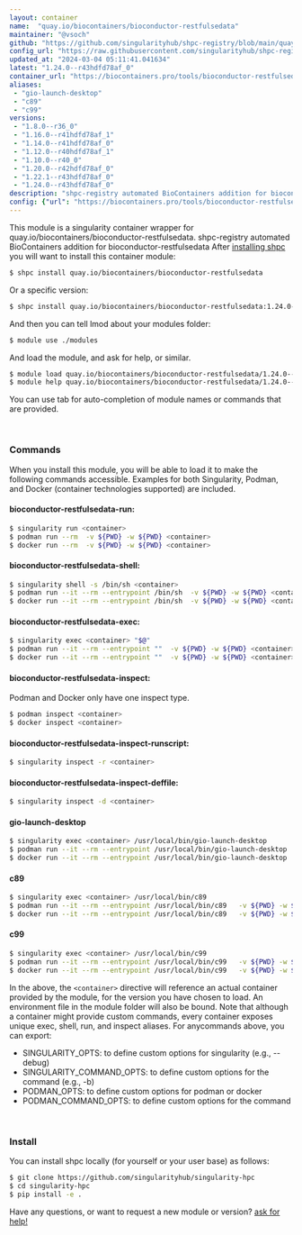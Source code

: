 ```yaml
---
layout: container
name:  "quay.io/biocontainers/bioconductor-restfulsedata"
maintainer: "@vsoch"
github: "https://github.com/singularityhub/shpc-registry/blob/main/quay.io/biocontainers/bioconductor-restfulsedata/container.yaml"
config_url: "https://raw.githubusercontent.com/singularityhub/shpc-registry/main/quay.io/biocontainers/bioconductor-restfulsedata/container.yaml"
updated_at: "2024-03-04 05:11:41.041634"
latest: "1.24.0--r43hdfd78af_0"
container_url: "https://biocontainers.pro/tools/bioconductor-restfulsedata"
aliases:
 - "gio-launch-desktop"
 - "c89"
 - "c99"
versions:
 - "1.8.0--r36_0"
 - "1.16.0--r41hdfd78af_1"
 - "1.14.0--r41hdfd78af_0"
 - "1.12.0--r40hdfd78af_1"
 - "1.10.0--r40_0"
 - "1.20.0--r42hdfd78af_0"
 - "1.22.1--r43hdfd78af_0"
 - "1.24.0--r43hdfd78af_0"
description: "shpc-registry automated BioContainers addition for bioconductor-restfulsedata"
config: {"url": "https://biocontainers.pro/tools/bioconductor-restfulsedata", "maintainer": "@vsoch", "description": "shpc-registry automated BioContainers addition for bioconductor-restfulsedata", "latest": {"1.24.0--r43hdfd78af_0": "sha256:7e263b3fbac0360ab5e261da8254198bc8778dc2619915aa609fdd677260437b"}, "tags": {"1.8.0--r36_0": "sha256:e550024320b43792b27cb2c4096d5d2b8d3f07202cb9c499b35091239934f09e", "1.16.0--r41hdfd78af_1": "sha256:30145d46542439afda78fa66d3a7111baf8f03f330818525c5c945d6784cba14", "1.14.0--r41hdfd78af_0": "sha256:2fac5163e72eebd0101c50c806f6816c54d32785b81f659ef6d54f252fcbeaf5", "1.12.0--r40hdfd78af_1": "sha256:9dde939121fd0f8377aaf73ac26bbc23ee80160dc6bfd91d41bc5b325f207919", "1.10.0--r40_0": "sha256:a015804680950b30ec4be1a920cc9bd05148dc5fe13f0a50b07c0d8729804c4f", "1.20.0--r42hdfd78af_0": "sha256:c5c2af004089f82b7812400a38f1f73ce72ac9f7a8843b83e60f19802c3b1766", "1.22.1--r43hdfd78af_0": "sha256:4477e102d52563718d5b6b03a3c98de6d03d0dcacc12de94ab2f19ccff13f358", "1.24.0--r43hdfd78af_0": "sha256:7e263b3fbac0360ab5e261da8254198bc8778dc2619915aa609fdd677260437b"}, "docker": "quay.io/biocontainers/bioconductor-restfulsedata", "aliases": {"gio-launch-desktop": "/usr/local/bin/gio-launch-desktop", "c89": "/usr/local/bin/c89", "c99": "/usr/local/bin/c99"}}
---
```


This module is a singularity container wrapper for quay.io/biocontainers/bioconductor-restfulsedata.
shpc-registry automated BioContainers addition for bioconductor-restfulsedata
After [installing shpc](#install) you will want to install this container module:


```bash
$ shpc install quay.io/biocontainers/bioconductor-restfulsedata
```

Or a specific version:

```bash
$ shpc install quay.io/biocontainers/bioconductor-restfulsedata:1.24.0--r43hdfd78af_0
```

And then you can tell lmod about your modules folder:

```bash
$ module use ./modules
```

And load the module, and ask for help, or similar.

```bash
$ module load quay.io/biocontainers/bioconductor-restfulsedata/1.24.0--r43hdfd78af_0
$ module help quay.io/biocontainers/bioconductor-restfulsedata/1.24.0--r43hdfd78af_0
```

You can use tab for auto-completion of module names or commands that are provided.

<br>

### Commands

When you install this module, you will be able to load it to make the following commands accessible.
Examples for both Singularity, Podman, and Docker (container technologies supported) are included.

#### bioconductor-restfulsedata-run:

```bash
$ singularity run <container>
$ podman run --rm  -v ${PWD} -w ${PWD} <container>
$ docker run --rm  -v ${PWD} -w ${PWD} <container>
```

#### bioconductor-restfulsedata-shell:

```bash
$ singularity shell -s /bin/sh <container>
$ podman run --it --rm --entrypoint /bin/sh  -v ${PWD} -w ${PWD} <container>
$ docker run --it --rm --entrypoint /bin/sh  -v ${PWD} -w ${PWD} <container>
```

#### bioconductor-restfulsedata-exec:

```bash
$ singularity exec <container> "$@"
$ podman run --it --rm --entrypoint ""  -v ${PWD} -w ${PWD} <container> "$@"
$ docker run --it --rm --entrypoint ""  -v ${PWD} -w ${PWD} <container> "$@"
```

#### bioconductor-restfulsedata-inspect:

Podman and Docker only have one inspect type.

```bash
$ podman inspect <container>
$ docker inspect <container>
```

#### bioconductor-restfulsedata-inspect-runscript:

```bash
$ singularity inspect -r <container>
```

#### bioconductor-restfulsedata-inspect-deffile:

```bash
$ singularity inspect -d <container>
```


#### gio-launch-desktop

```bash
$ singularity exec <container> /usr/local/bin/gio-launch-desktop
$ podman run --it --rm --entrypoint /usr/local/bin/gio-launch-desktop   -v ${PWD} -w ${PWD} <container> -c " $@"
$ docker run --it --rm --entrypoint /usr/local/bin/gio-launch-desktop   -v ${PWD} -w ${PWD} <container> -c " $@"
```


#### c89

```bash
$ singularity exec <container> /usr/local/bin/c89
$ podman run --it --rm --entrypoint /usr/local/bin/c89   -v ${PWD} -w ${PWD} <container> -c " $@"
$ docker run --it --rm --entrypoint /usr/local/bin/c89   -v ${PWD} -w ${PWD} <container> -c " $@"
```


#### c99

```bash
$ singularity exec <container> /usr/local/bin/c99
$ podman run --it --rm --entrypoint /usr/local/bin/c99   -v ${PWD} -w ${PWD} <container> -c " $@"
$ docker run --it --rm --entrypoint /usr/local/bin/c99   -v ${PWD} -w ${PWD} <container> -c " $@"
```



In the above, the `<container>` directive will reference an actual container provided
by the module, for the version you have chosen to load. An environment file in the
module folder will also be bound. Note that although a container
might provide custom commands, every container exposes unique exec, shell, run, and
inspect aliases. For anycommands above, you can export:

 - SINGULARITY_OPTS: to define custom options for singularity (e.g., --debug)
 - SINGULARITY_COMMAND_OPTS: to define custom options for the command (e.g., -b)
 - PODMAN_OPTS: to define custom options for podman or docker
 - PODMAN_COMMAND_OPTS: to define custom options for the command

<br>

### Install

You can install shpc locally (for yourself or your user base) as follows:

```bash
$ git clone https://github.com/singularityhub/singularity-hpc
$ cd singularity-hpc
$ pip install -e .
```

Have any questions, or want to request a new module or version? [ask for help!](https://github.com/singularityhub/singularity-hpc/issues)